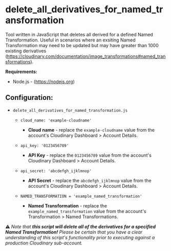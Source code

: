 # delete_all_derivatives_for_named_transformation

Tool written in JavaScript that deletes all derived for a defined Named Transformation. Useful in scenarios where an exsiting Named Transformation may need to be updated but may have greater than 1000 existing derivatives (https://cloudinary.com/documentation/image_transformations#named_transformations).

**Requirements:**
- Node.js - (https://nodejs.org)

## Configuration:

- `delete_all_derivatives_for_named_transformation.js`
  - `cloud_name: 'example-cloudname'`
    - **Cloud name** - replace the `example-cloudname` value from the account's Cloudinary Dashboard > Account Details.
  - `api_key: '0123456789'`
    - **API Key** - replace the `0123456789` value from the account's Cloudinary Dashboard > Account Details.
  - `api_secret: 'abcdefgh_ijklmnop'`
    - **API Secret** - replace the `abcdefgh_ijklmnop` value from the account's Cloudinary Dashboard > Account Details.

  - `NAMED_TRANSFORMATION = 'example_named_transformation'`
    - **Named Transformation** - replace the `example_named_transformation` value from the account's Transformation > Named Transformations.

:warning: *Note that **this script will delete all of the derivatives for a specified Named Transformation!** Please be certain that you have a clear understanding of this script's functionality prior to executing against a production Cloudinary sub-account.*
